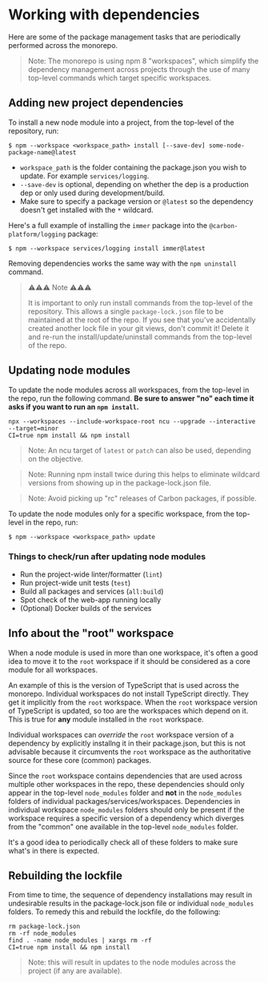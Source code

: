 # Working with dependencies

Here are some of the package management tasks that are periodically performed across the monorepo.

> Note: The monorepo is using npm 8 "workspaces", which simplify the dependency management across
> projects through the use of many top-level commands which target specific workspaces.

## Adding new project dependencies

To install a new node module into a project, from the top-level of the repository, run:

```
$ npm --workspace <workspace_path> install [--save-dev] some-node-package-name@latest
```

- `workspace_path` is the folder containing the package.json you wish to update. For example
  `services/logging`.
- `--save-dev` is optional, depending on whether the dep is a production dep or only used during
  development/build.
- Make sure to specify a package version or `@latest` so the dependency doesn't get installed with
  the `*` wildcard.

Here's a full example of installing the `immer` package into the `@carbon-platform/logging` package:

```
$ npm --workspace services/logging install immer@latest
```

Removing dependencies works the same way with the `npm uninstall` command.

> ⚠️⚠️⚠️ Note ⚠️⚠️⚠️
>
> It is important to only run install commands from the top-level of the repository. This allows a
> single `package-lock.json` file to be maintained at the root of the repo. If you see that you've
> accidentally created another lock file in your git views, don't commit it! Delete it and re-run
> the install/update/uninstall commands from the top-level of the repo.

## Updating node modules

To update the node modules across all workspaces, from the top-level in the repo, run the following
command. **Be sure to answer "no" each time it asks if you want to run an `npm install`.**

```
npx --workspaces --include-workspace-root ncu --upgrade --interactive --target=minor
CI=true npm install && npm install
```

> Note: An ncu target of `latest` or `patch` can also be used, depending on the objective.

> Note: Running npm install twice during this helps to eliminate wildcard versions from showing up
> in the package-lock.json file.

> Note: Avoid picking up "rc" releases of Carbon packages, if possible.

To update the node modules only for a specific workspace, from the top-level in the repo, run:

```
$ npm --workspace <workspace_path> update
```

### Things to check/run after updating node modules

- Run the project-wide linter/formatter (`lint`)
- Run project-wide unit tests (`test`)
- Build all packages and services (`all:build`)
- Spot check of the web-app running locally
- (Optional) Docker builds of the services

## Info about the "root" workspace

When a node module is used in more than one workspace, it's often a good idea to move it to the
`root` workspace if it should be considered as a core module for all workspaces.

An example of this is the version of TypeScript that is used across the monorepo. Individual
workspaces do not install TypeScript directly. They get it implicitly from the `root` workspace.
When the `root` workspace version of TypeScript is updated, so too are the workspaces which depend
on it. This is true for **any** module installed in the `root` workspace.

Individual workspaces can _override_ the `root` workspace version of a dependency by explicitly
installng it in their package.json, but this is not advisable because it circumvents the `root`
workspace as the authoritative source for these core (common) packages.

Since the `root` workspace contains dependencies that are used across multiple other workspaces in
the repo, these dependencies should only appear in the top-level `node_modules` folder and **not**
in the `node_modules` folders of individual packages/services/workspaces. Dependencies in individual
workspace `node_modules` folders should only be present if the workspace requires a specific version
of a dependency which diverges from the "common" one available in the top-level `node_modules`
folder.

It's a good idea to periodically check all of these folders to make sure what's in there is
expected.

## Rebuilding the lockfile

From time to time, the sequence of dependency installations may result in undesirable results in the
package-lock.json file or individual `node_modules` folders. To remedy this and rebuild the
lockfile, do the following:

```
rm package-lock.json
rm -rf node_modules
find . -name node_modules | xargs rm -rf
CI=true npm install && npm install
```

> Note: this will result in updates to the node modules across the project (if any are available).
